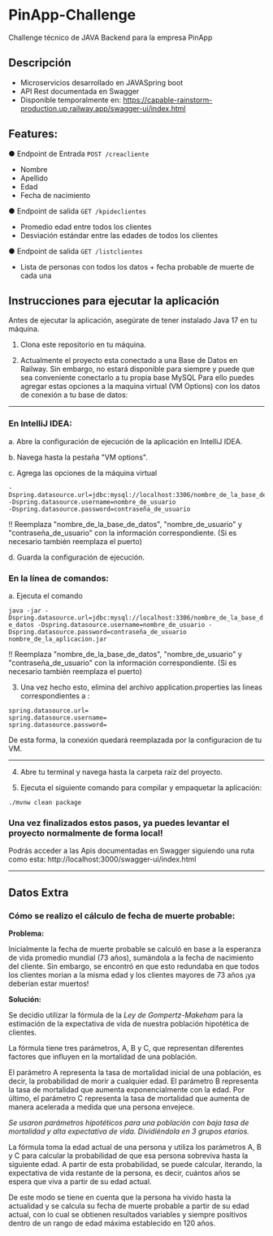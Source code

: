 # PinApp-Challenge
Challenge técnico de JAVA Backend para la empresa PinApp

## Descripción

- Microservicios desarrollado en JAVASpring boot
- API Rest documentada en Swagger
- Disponible temporalmente en: https://capable-rainstorm-production.up.railway.app/swagger-ui/index.html

## Features:
● Endpoint de Entrada ```POST /creacliente ```
- Nombre
- Apellido
- Edad
- Fecha de nacimiento

● Endpoint de salida ``` GET /kpideclientes ```
- Promedio edad entre todos los clientes
- Desviación estándar entre las edades de todos los clientes

● Endpoint de salida ``` GET /listclientes ```
- Lista de personas con todos los datos + fecha probable de muerte de cada una


## Instrucciones para ejecutar la aplicación

Antes de ejecutar la aplicación, asegúrate de tener instalado Java 17 en tu máquina.

1. Clona este repositorio en tu máquina.

2. Actualmente el proyecto esta conectado a una Base de Datos en Railway. Sin embargo, no estará disponible para siempre y puede que sea conveniente conectarlo a tu propia base MySQL
Para ello puedes agregar estas opciones a la maquina virtual (VM Options) con los datos de conexión a tu base de datos:

-----------------------------------------------------------------------------------------------------------------------------------------------------------------------
### En IntelliJ IDEA:

a. Abre la configuración de ejecución de la aplicación en IntelliJ IDEA.

b. Navega hasta la pestaña "VM options".

c. Agrega las opciones de la máquina virtual 

```VM Options
-Dspring.datasource.url=jdbc:mysql://localhost:3306/nombre_de_la_base_de_datos 
-Dspring.datasource.username=nombre_de_usuario 
-Dspring.datasource.password=contraseña_de_usuario
```

!! Reemplaza "nombre_de_la_base_de_datos", "nombre_de_usuario" y "contraseña_de_usuario" con la información correspondiente. (Si es necesario también reemplaza el  puerto)

d. Guarda la configuración de ejecución.


### En la línea de comandos:

a. Ejecuta el comando 

`java -jar -Dspring.datasource.url=jdbc:mysql://localhost:3306/nombre_de_la_base_de_datos -Dspring.datasource.username=nombre_de_usuario -Dspring.datasource.password=contraseña_de_usuario nombre_de_la_aplicacion.jar` 

!! Reemplaza "nombre_de_la_base_de_datos", "nombre_de_usuario" y "contraseña_de_usuario" con la información correspondiente. (Si es necesario también reemplaza el  puerto)



3. Una vez hecho esto, elimina del archivo application.properties las lineas correspondientes a :

```application.properties
spring.datasource.url=
spring.datasource.username=
spring.datasource.password=
```
De esta forma, la conexión quedará reemplazada por la configuracion de tu VM.

-----------------------------------------------------------------------------------------------------------------------------------------------------------------------

4. Abre tu terminal y navega hasta la carpeta raíz del proyecto.

5. Ejecuta el siguiente comando para compilar y empaquetar la aplicación:

`
./mvnw clean package 
`

### Una vez finalizados estos pasos, ya puedes levantar el proyecto normalmente de forma local! 

Podrás acceder a las Apis documentadas en Swagger siguiendo una ruta como esta: http://localhost:3000/swagger-ui/index.html 

-----------------------------------------------------------------------------------------------------------------------------------------------------------------------

## Datos Extra 

### Cómo se realizo el cálculo de fecha de muerte probable: 

__Problema:__

Inicialmente la fecha de muerte probable se calculó en base a la esperanza de vida promedio mundial (73 años), sumándola a la fecha de nacimiento del cliente. 
Sin embargo, se encontró en que esto redundaba en que todos los clientes morian a la misma edad y los clientes mayores de 73 años ¡ya deberían estar muertos! 

__Solución:__ 

Se decidio utilizar la fórmula de la *Ley de Gompertz-Makeham* para la estimación de la expectativa de vida de nuestra población hipotética de clientes. 

La fórmula tiene tres parámetros, A, B y C, que representan diferentes factores que influyen en la mortalidad de una población.

El parámetro A representa la tasa de mortalidad inicial de una población, es decir, la probabilidad de morir a cualquier edad. El parámetro B representa la tasa de mortalidad que aumenta exponencialmente con la edad. Por último, el parámetro C representa la tasa de mortalidad que aumenta de manera acelerada a medida que una persona envejece.

*Se usaron parámetros hipotéticos para una población con baja tasa de mortalidad y alta expectativa de vida. Dividiéndola en 3 grupos etarios.*

La fórmula toma la edad actual de una persona y utiliza los parámetros A, B y C para calcular la probabilidad de que esa persona sobreviva hasta la siguiente edad. A partir de esta probabilidad, se puede calcular, iterando, la expectativa de vida restante de la persona, es decir, cuántos años se espera que viva a partir de su edad actual.

De este modo se tiene en cuenta que la persona ha vivido hasta la actualidad y se calcula su fecha de muerte probable a partir de su edad actual, con lo cual se obtienen resultados variables y siempre positivos dentro de un rango de edad máxima establecido en 120 años. 
